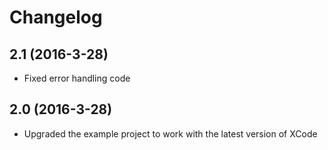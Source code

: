 Changelog
=========

2.1 (2016-3-28)
---------------

* Fixed error handling code

2.0 (2016-3-28)
---------------

* Upgraded the example project to work with the latest version of XCode
